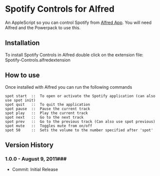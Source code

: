Spotify Controls for Alfred
============

An AppleScript so you can control Spotify from [Alfred App](http://alfredapp.com/). You will need Alfred and the Powerpack to use this.

Installation
----------------

To install Spotify Controls in Alfred double click on the extension file: Spotify-Controls.alfredextension

How to use
----------------

Once installed with Alfred you can run the following commands


    spot start  ::  To open or activate the Spotify application (can also use spot init)
    spot quit   ::  To quit the application
    spot pause  ::  Pause the current track
    spot play   ::  Play the current track
    spot next   ::  Go to the next track
    spot prev   ::  Go to the previous track (Can also use spot previous)
    spot mute   ::  Toggles mute from on/off
    spot 50     ::  Sets the volume to the number specified after 'spot'
    

## Version History ##
### 1.0.0 - August 9, 2011###
 
- Commit: Initial Release